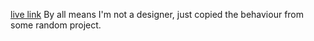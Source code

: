 [live link](https://vacostin.github.io/cv-application/)
By all means I'm not a designer, just copied the behaviour from some random project.

